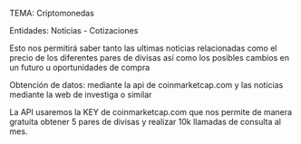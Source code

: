 TEMA: Criptomonedas

Entidades: Noticias - Cotizaciones

Esto nos permitirá saber tanto las ultimas noticias relacionadas como el precio de los diferentes
pares de divisas así como los posibles cambios en un futuro u oportunidades de compra

Obtención de datos: mediante la api de coinmarketcap.com y las noticias mediante la web de
investiga o similar

La API usaremos la KEY de coinmarketcap.com que nos permite de manera gratuita obtener 5 pares
de divisas y realizar 10k llamadas de consulta al mes.
